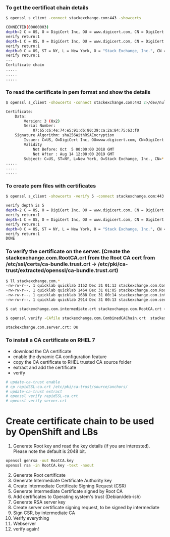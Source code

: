 ### To get the certificat chain details 

 ```sh
 $ openssl s_client -connect stackexchange.com:443 -showcerts 

 CONNECTED(00000003)
depth=2 C = US, O = DigiCert Inc, OU = www.digicert.com, CN = DigiCert High Assurance EV Root CA
verify return:1
depth=1 C = US, O = DigiCert Inc, OU = www.digicert.com, CN = DigiCert SHA2 High Assurance Server CA
verify return:1
depth=0 C = US, ST = NY, L = New York, O = "Stack Exchange, Inc.", CN = *.stackexchange.com
verify return:1
---
Certificate chain
.....
.....
.....
```

### To read the certificate in pem format and show the details 

```sh
$ openssl s_client -showcerts -connect stackexchange.com:443 2>/dev/null | openssl x509 -inform pem -noout -text

Certificate:
    Data:
        Version: 3 (0x2)
        Serial Number:
            07:65:c6:4e:74:e5:91:d6:80:39:ca:2a:84:75:63:f0
    Signature Algorithm: sha256WithRSAEncryption
        Issuer: C=US, O=DigiCert Inc, OU=www.digicert.com, CN=DigiCert SHA2 High Assurance Server CA
        Validity
            Not Before: Oct  5 00:00:00 2018 GMT
            Not After : Aug 14 12:00:00 2019 GMT
        Subject: C=US, ST=NY, L=New York, O=Stack Exchange, Inc., CN=*.stackexchange.com
.....
.....
.....
```
### To create pem files with certificates 

```sh
$ openssl s_client -showcerts -verify 5 -connect stackexchange.com:443 < /dev/null | awk '/BEGIN/,/END/{ if(/BEGIN/){a++}; out="cert"a".pem"; print >out}' 

verify depth is 5
depth=2 C = US, O = DigiCert Inc, OU = www.digicert.com, CN = DigiCert High Assurance EV Root CA
verify return:1
depth=1 C = US, O = DigiCert Inc, OU = www.digicert.com, CN = DigiCert SHA2 High Assurance Server CA
verify return:1
depth=0 C = US, ST = NY, L = New York, O = "Stack Exchange, Inc.", CN = *.stackexchange.com
verify return:1
DONE
```

### To verify the certificate on the server. (Create the stackexchange.com.RootCA.crt from the Root CA cert from /etc/ssl/certs/ca-bundle.trust.crt -> /etc/pki/ca-trust/extracted/openssl/ca-bundle.trust.crt)

```sh
$ ll stackexchange.com.*
-rw-rw-r--. 1 quicklab quicklab 3152 Dec 31 01:13 stackexchange.com.CombinedCAChain.crt
-rw-rw-r--. 1 quicklab quicklab 1464 Dec 31 01:05 stackexchange.com.RootCA.crt
-rw-rw-r--. 1 quicklab quicklab 1688 Dec 31 00:14 stackexchange.com.intermediate.crt
-rw-rw-r--. 1 quicklab quicklab 2914 Dec 31 00:13 stackexchange.com.server.crt

$ cat stackexchange.com.intermediate.crt stackexchange.com.RootCA.crt > stackexchange.com.CombinedCAChain.crt 

```

```sh
$ openssl verify -CAfile stackexchange.com.CombinedCAChain.crt  stackexchange.com.server.crt

stackexchange.com.server.crt: OK
```

### To install a CA certificate on RHEL 7
* download the CA certificate 
* enable the dynamic CA configuration feature
* copy the CA certificate to RHEL trusted CA source folder
* extract and add the certificate
* verify

```sh
# update-ca-trust enable
# cp rapidSSL-ca.crt /etc/pki/ca-trust/source/anchors/
# update-ca-trust extract
# openssl verify rapidSSL-ca.crt
# openssl verify server.crt
```

# Create certificate chain to be used by OpenShift and LBs
1. Generate Root key and read the key details (if you are interested). Please note the default is 2048 bit.

```sh
openssl genrsa -out RootCA.key
openssl rsa -in RootCA.key -text -noout
```
2. Generate Root certificate
3. Generate Intermediate Certificate Authority key
4. Create Intermediate Certificate Signing Request (CSR)
5. Generate Intermediate Certificate signed by Root CA
6. Add certificates to Operating system's trust (Debian/deb-ish)
7. Generate RSA server key
8. Create server certificate signing request, to be signed by intermediate
9.  Sign CSR, by intermediate CA
10. Verify everything
11. Webserver
12. verify again!
